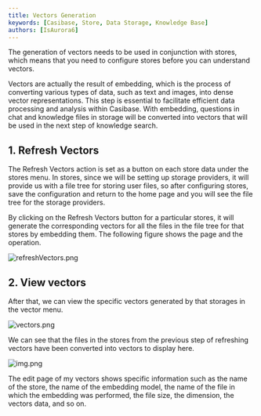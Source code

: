 ```yaml
---
title: Vectors Generation
keywords: [Casibase, Store, Data Storage, Knowledge Base]
authors: [IsAurora6]
---
```


The generation of vectors needs to be used in conjunction with stores, which means that you need to configure stores before you can understand vectors.

Vectors are actually the result of embedding, which is the process of converting various types of data, such as text and images, into dense vector representations. This step is essential to facilitate efficient data processing and analysis within Casibase. With embedding, questions in chat and knowledge files in storage will be converted into vectors that will be used in the next step of knowledge search.

## 1. Refresh Vectors

The Refresh Vectors action is set as a button on each store data under the stores menu. In stores, since we will be setting up storage providers, it will provide us with a file tree for storing user files, so after configuring stores, save the configuration and return to the home page and you will see the file tree for the storage providers.

By clicking on the Refresh Vectors button for a particular stores, it will generate the corresponding vectors for all the files in the file tree for that stores by embedding them. The following figure shows the page and the operation.

![refreshVectors.png](/img/refreshVectors.png)

## 2. View vectors

After that, we can view the specific vectors generated by that storages in the vector menu.

![vectors.png](/img/vectors.png)

We can see that the files in the stores from the previous step of refreshing vectors have been converted into vectors to display here.

![img.png](/img/vectorsDetail.png)

The edit page of my vectors shows specific information such as the name of the store, the name of the embedding model, the name of the file in which the embedding was performed, the file size, the dimension, the vectors data, and so on.
